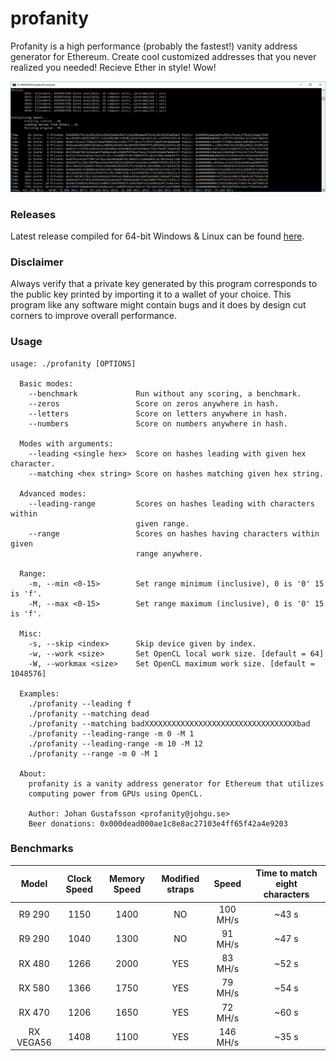 # profanity
Profanity is a high performance (probably the fastest!) vanity address generator for Ethereum. Create cool customized addresses that you never realized you needed! Recieve Ether in style! Wow!

![Screenshot](/img/screenshot.png?raw=true "Wow! That's a lot of zeros!")

### Releases
Latest release compiled for 64-bit Windows & Linux can be found [here](https://github.com/johguse/profanity/releases).

### Disclaimer
Always verify that a private key generated by this program corresponds to the public key printed by importing it to a wallet of your choice. This program like any software might contain bugs and it does by design cut corners to improve overall performance.

### Usage
```
usage: ./profanity [OPTIONS]

  Basic modes:
    --benchmark             Run without any scoring, a benchmark.
    --zeros                 Score on zeros anywhere in hash.
    --letters               Score on letters anywhere in hash.
    --numbers               Score on numbers anywhere in hash.

  Modes with arguments:
    --leading <single hex>  Score on hashes leading with given hex character.
    --matching <hex string> Score on hashes matching given hex string.

  Advanced modes:
    --leading-range         Scores on hashes leading with characters within
                            given range.
    --range                 Scores on hashes having characters within given
                            range anywhere.

  Range:
    -m, --min <0-15>        Set range minimum (inclusive), 0 is '0' 15 is 'f'.
    -M, --max <0-15>        Set range maximum (inclusive), 0 is '0' 15 is 'f'.

  Misc:
    -s, --skip <index>      Skip device given by index.
    -w, --work <size>       Set OpenCL local work size. [default = 64]
    -W, --workmax <size>    Set OpenCL maximum work size. [default = 1048576]

  Examples:
    ./profanity --leading f
    ./profanity --matching dead
    ./profanity --matching badXXXXXXXXXXXXXXXXXXXXXXXXXXXXXXXXXXbad
    ./profanity --leading-range -m 0 -M 1
    ./profanity --leading-range -m 10 -M 12
    ./profanity --range -m 0 -M 1

  About:
    profanity is a vanity address generator for Ethereum that utilizes
    computing power from GPUs using OpenCL.

    Author: Johan Gustafsson <profanity@johgu.se>
    Beer donations: 0x000dead000ae1c8e8ac27103e4ff65f42a4e9203
```
### Benchmarks
|Model|Clock Speed|Memory Speed|Modified straps|Speed|Time to match eight characters|
|:-:|:-:|:-:|:-:|:-:|:-:|
|R9 290|1150|1400|NO|100 MH/s| ~43 s
|R9 290|1040|1300|NO|91 MH/s| ~47 s
|RX 480|1266|2000|YES|83 MH/s| ~52 s
|RX 580|1366|1750|YES|79 MH/s | ~54 s
|RX 470|1206|1650|YES|72 MH/s| ~60 s
|RX VEGA56|1408|1100|YES|146 MH/s| ~35 s


